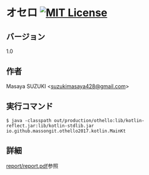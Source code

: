 # オセロ [![MIT License](https://img.shields.io/badge/license-MIT-blue.svg?style=flat)](LICENSE)

## バージョン
1.0

## 作者
Masaya SUZUKI <<suzukimasaya428@gmail.com>>

## 実行コマンド
`$ java -classpath out/production/othello:lib/kotlin-reflect.jar:lib/kotlin-stdlib.jar io.github.massongit.othello2017.kotlin.MainKt`

## 詳細
[report/report.pdf](report/report.pdf)参照
